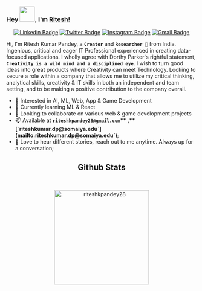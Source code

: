 ### Hey <img src="https://media.giphy.com/media/hvRJCLFzcasrR4ia7z/giphy.gif" width="40px">, I'm [Ritesh!](https://github.com/riteshkpandey28) 


<div align="center">
  
[![Linkedin Badge](https://img.shields.io/badge/-riteshkpandey28-blue?style=flat&logo=Linkedin&logoColor=white&link=https://www.linkedin.com/in/riteshkpandey28/)](https://www.linkedin.com/in/riteshkpandey28/)
[![Twitter Badge](https://img.shields.io/badge/-@riteshkpandey28-1ca0f1?style=flat&labelColor=1ca0f1&logo=twitter&logoColor=white&link=https://twitter.com/riteshkpandey28)](https://twitter.com/riteshkpandey28)
[![Instagram Badge](https://img.shields.io/badge/-@riteshkpandey28-purple?style=flat&logo=instagram&logoColor=white&link=https://instagram.com/riteshkpandey28/)](https://instagram.com/riteshkpandey28)
[![Gmail Badge](https://img.shields.io/badge/-riteshkpandey28-c14438?style=flat&logo=Gmail&logoColor=white&link=mailto:riteshkpandey28@gmail.com)](mailto:riteshkpandey28@gmail.com)

</div>



Hi, I'm Ritesh Kumar Pandey, a **`Creator`** and **`Researcher 🔭`** from India.
Ingenious, critical and eager IT Professional experienced in creating data-focused applications. I wholly agree with Dorthy Parker's rightful 
statement, **`Creativity is a wild mind and a disciplined eye`**. I wish to turn good ideas into great products where Creativity can meet 
Technology. Looking to secure a role within a company that allows me to utilize my critical thinking, analytical skills, creativity & IT skills 
in both an independent and team setting, and to be making a positive contribution to the company overall.

- 👀 Interested in AI, ML, Web, App & Game Development 
- 🌱 Currently learning ML & React
- 💞️ Looking to collaborate on various web & game development projects
- 📫 Available at **[`riteshkpandey28@gmail.com`](mailto:riteshkpandey28@gmail.com`)** ,**[`riteshkumar.dp@somaiya.edu`](mailto:riteshkumar.dp@somaiya.edu`)**;
- 💬 Love to hear different stories, reach out to me anytime. Always up for a conversation;

<!-- <details>
  <summary><b>Overall Github Stats</b></summary>
  <a href="https://github.com/riteshkpandey28/"><img align="center" title="RITESH KUMAR PANDEY's Github Stats" alt="Divy's Github Stats" src="https://github-readme-stats.vercel.app/api?username=riteshkpandey28&count_private=true&show_icons=true" /></a>
</details> -->

  <h2 align="center"><b>Github Stats</b></h2>
</br>
<p align="center">
<a href="https://github.com/riteshkpandey28">
<img height="250em" src="https://github-readme-streak-stats.herokuapp.com/?user=riteshkpandey28&theme=dark" alt="riteshkpandey28"/>
</a>
</p>
</br>
